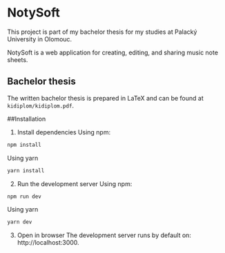 # NotySoft

This project is part of my bachelor thesis for my studies at Palacký University in Olomouc.

NotySoft is a web application for creating, editing, and sharing music note sheets.

## Bachelor thesis
The written bachelor thesis is prepared in LaTeX and can be found at `kidiplom/kidiplom.pdf`.


##Installation

1. Install dependencies
Using npm:
```bash
npm install
```
Using yarn
```bash
yarn install
```

2. Run the development server
Using npm:
```bash
npm run dev
```
Using yarn
```bash
yarn dev
```

3. Open in browser
The development server runs by default on: http://localhost:3000.
